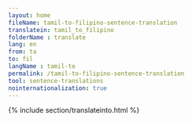 ```yaml
---
layout: home
fileName: tamil-to-filipino-sentence-translation
translatein: tamil_to_filipino
folderName : translate
lang: en
from: ta
to: fil
langName : tamil-to
permalink: /tamil-to-filipino-sentence-translation
tool: sentence-translations
nointernationalization: true
---
```

{% include section/translateinto.html %}
